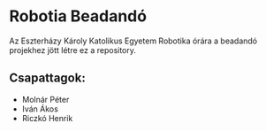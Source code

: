 # Robotia Beadandó

Az Eszterházy Károly Katolikus Egyetem Robotika órára a beadandó projekhez jött létre ez a repository.

## Csapattagok:
- Molnár Péter 
- Iván Ákos 
- Riczkó Henrik